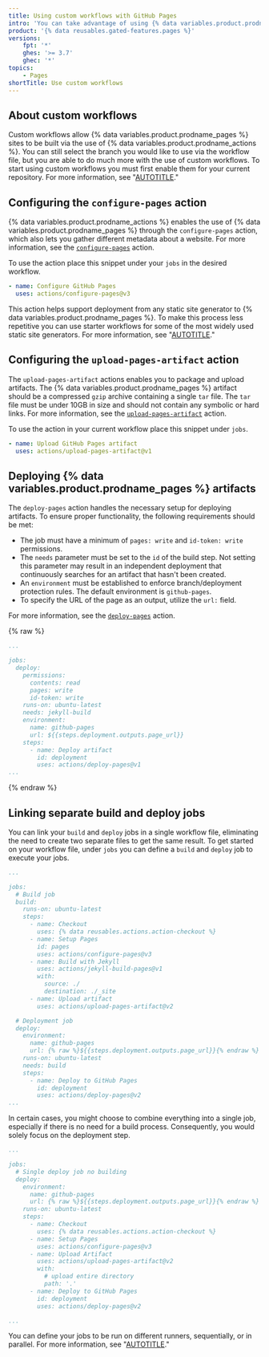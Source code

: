 ```yaml
---
title: Using custom workflows with GitHub Pages
intro: 'You can take advantage of using {% data variables.product.prodname_actions %} and {% data variables.product.prodname_pages %} by creating a workflow file or choosing from the predefined workflows.'
product: '{% data reusables.gated-features.pages %}'
versions:
    fpt: '*'
    ghes: '>= 3.7'
    ghec: '*'
topics:
    - Pages
shortTitle: Use custom workflows
---
```


## About custom workflows

Custom workflows allow {% data variables.product.prodname_pages %} sites to be built via the use of {% data variables.product.prodname_actions %}. You can still select the branch you would like to use via the workflow file, but you are able to do much more with the use of custom workflows. To start using custom workflows you must first enable them for your current repository. For more information, see "[AUTOTITLE](/pages/getting-started-with-github-pages/configuring-a-publishing-source-for-your-github-pages-site#publishing-with-a-custom-github-actions-workflow)."

## Configuring the `configure-pages` action

{% data variables.product.prodname_actions %} enables the use of {% data variables.product.prodname_pages %} through the `configure-pages` action, which also lets you gather different metadata about a website. For more information, see the [`configure-pages`](https://github.com/marketplace/actions/configure-github-pages) action.

To use the action place this snippet under your `jobs` in the desired workflow.

```yaml
- name: Configure GitHub Pages
  uses: actions/configure-pages@v3
```

This action helps support deployment from any static site generator to {% data variables.product.prodname_pages %}. To make this process less repetitive you can use starter workflows for some of the most widely used static site generators. For more information, see "[AUTOTITLE](/actions/using-workflows/using-starter-workflows)."

## Configuring the `upload-pages-artifact` action

The `upload-pages-artifact` actions enables you to package and upload artifacts. The {% data variables.product.prodname_pages %} artifact should be a compressed `gzip` archive containing a single `tar` file. The `tar` file must be under 10GB in size and should not contain any symbolic or hard links. For more information, see the [`upload-pages-artifact`](https://github.com/marketplace/actions/upload-github-pages-artifact) action.

To use the action in your current workflow place this snippet under `jobs`.

```yaml
- name: Upload GitHub Pages artifact
  uses: actions/upload-pages-artifact@v1
```

## Deploying {% data variables.product.prodname_pages %} artifacts

The `deploy-pages` action handles the necessary setup for deploying artifacts. To ensure proper functionality, the following requirements should be met:

- The job must have a minimum of `pages: write` and `id-token: write` permissions.
- The `needs` parameter must be set to the `id` of the build step. Not setting this parameter may result in an independent deployment that continuously searches for an artifact that hasn't been created.
- An `environment` must be established to enforce branch/deployment protection rules. The default environment is `github-pages`.
- To specify the URL of the page as an output, utilize the `url:` field.

For more information, see the [`deploy-pages`](https://github.com/marketplace/actions/deploy-github-pages-site) action.

{% raw %}
```yaml
...

jobs:
  deploy:
    permissions:
      contents: read
      pages: write
      id-token: write
    runs-on: ubuntu-latest
    needs: jekyll-build
    environment:
      name: github-pages
      url: ${{steps.deployment.outputs.page_url}}
    steps:
      - name: Deploy artifact
        id: deployment
        uses: actions/deploy-pages@v1
...
```
{% endraw %}

## Linking separate build and deploy jobs

You can link your `build` and `deploy` jobs in a single workflow file,  eliminating the need to create two separate files to get the same result. To get started on your workflow file, under `jobs` you can define a `build` and `deploy` job to execute your jobs.

```yaml
...

jobs:
  # Build job
  build:
    runs-on: ubuntu-latest
    steps:
      - name: Checkout
        uses: {% data reusables.actions.action-checkout %}
      - name: Setup Pages
        id: pages
        uses: actions/configure-pages@v3
      - name: Build with Jekyll
        uses: actions/jekyll-build-pages@v1
        with:
          source: ./
          destination: ./_site
      - name: Upload artifact
        uses: actions/upload-pages-artifact@v2

  # Deployment job
  deploy:
    environment:
      name: github-pages
      url: {% raw %}${{steps.deployment.outputs.page_url}}{% endraw %}
    runs-on: ubuntu-latest
    needs: build
    steps:
      - name: Deploy to GitHub Pages
        id: deployment
        uses: actions/deploy-pages@v2
...
```

In certain cases, you might choose to combine everything into a single job, especially if there is no need for a build process. Consequently, you would solely focus on the deployment step.

```yaml
...

jobs:
  # Single deploy job no building
  deploy:
    environment:
      name: github-pages
      url: {% raw %}${{steps.deployment.outputs.page_url}}{% endraw %}
    runs-on: ubuntu-latest
    steps:
      - name: Checkout
        uses: {% data reusables.actions.action-checkout %}
      - name: Setup Pages
        uses: actions/configure-pages@v3
      - name: Upload Artifact
        uses: actions/upload-pages-artifact@v2
        with:
          # upload entire directory
          path: '.'
      - name: Deploy to GitHub Pages
        id: deployment
        uses: actions/deploy-pages@v2

...
```

You can define your jobs to be run on different runners, sequentially, or in parallel. For more information, see "[AUTOTITLE](/actions/using-jobs)."
